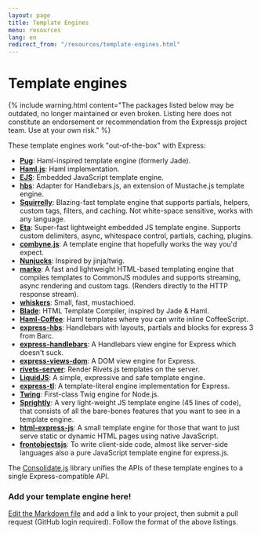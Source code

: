 ```yaml
---
layout: page
title: Template Engines
menu: resources
lang: en
redirect_from: "/resources/template-engines.html"
---
```


# Template engines

{% include warning.html content="The packages listed below may be outdated, no longer maintained or even broken.  Listing here does not constitute an endorsement or recommendation from the Expressjs project team. Use at your own risk." %}

These template engines work "out-of-the-box" with Express:

- **[Pug](https://github.com/pugjs/pug)**: Haml-inspired template engine (formerly Jade).
- **[Haml.js](https://github.com/tj/haml.js)**: Haml implementation.
- **[EJS](https://github.com/mde/ejs)**: Embedded JavaScript template engine.
- **[hbs](https://github.com/pillarjs/hbs)**: Adapter for Handlebars.js, an extension of Mustache.js template engine.
- **[Squirrelly](https://github.com/squirrellyjs/squirrelly)**: Blazing-fast template engine that supports partials, helpers, custom tags, filters, and caching. Not white-space sensitive, works with any language.
- **[Eta](https://github.com/eta-dev/eta)**: Super-fast lightweight embedded JS template engine. Supports custom delimiters, async, whitespace control, partials, caching, plugins.
- **[combyne.js](https://github.com/tbranyen/combyne)**: A template engine that hopefully works the way you'd expect.
- **[Nunjucks](https://github.com/mozilla/nunjucks)**: Inspired by jinja/twig.
- **[marko](https://github.com/marko-js/marko)**: A fast and lightweight HTML-based templating engine that compiles templates to CommonJS modules and supports streaming, async rendering and custom tags. (Renders directly to the HTTP response stream).
- **[whiskers](https://github.com/gsf/whiskers.js)**: Small, fast, mustachioed.
- **[Blade](https://github.com/bminer/node-blade)**: HTML Template Compiler, inspired by Jade & Haml.
- **[Haml-Coffee](https://github.com/netzpirat/haml-coffee)**: Haml templates where you can write inline CoffeeScript.
- **[express-hbs](https://github.com/barc/express-hbs)**: Handlebars with layouts, partials and blocks for express 3 from Barc.
- **[express-handlebars](https://github.com/express-handlebars/express-handlebars)**: A Handlebars view engine for Express which doesn't suck.
- **[express-views-dom](https://github.com/AndersDJohnson/express-views-dom)**: A DOM view engine for Express.
- **[rivets-server](https://github.com/AndersDJohnson/rivets-server)**: Render Rivets.js templates on the server.
- **[LiquidJS](https://github.com/harttle/liquidjs)**: A simple, expressive and safe template engine.
- **[express-tl](https://github.com/Drulac/express-tl)**: A template-literal engine implementation for Express.
- **[Twing](https://www.npmjs.com/package/twing)**: First-class Twig engine for Node.js.
- **[Sprightly](https://www.npmjs.com/package/sprightly)**: A very light-weight JS template engine (45 lines of code), that consists of all the bare-bones features that you want to see in a template engine.
- **[html-express-js](https://www.npmjs.com/package/html-express-js)**: A small template engine for those that want to just serve static or dynamic HTML pages using native JavaScript.
- **[frontobjectsjs](https://www.npmjs.com/package/frontobjectsjs)**: To write client-side code, almost like server-side languages also a pure JavaScript template engine for express.js.

The [Consolidate.js](https://github.com/tj/consolidate.js) library unifies the APIs of these template engines to a single Express-compatible API.



### Add your template engine here!

[Edit the Markdown file](https://github.com/expressjs/expressjs.com/blob/gh-pages/en/resources/template-engines.md) and add a link to your project, then submit a pull request (GitHub login required).  Follow the format of the above listings.
